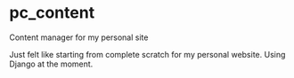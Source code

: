 pc_content
==========

Content manager for my personal site

Just felt like starting from complete scratch for my personal website. Using Django at the moment.
